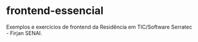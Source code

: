 # frontend-essencial
Exemplos e exercícios de frontend da Residência em TIC/Software Serratec - Firjan SENAI.
